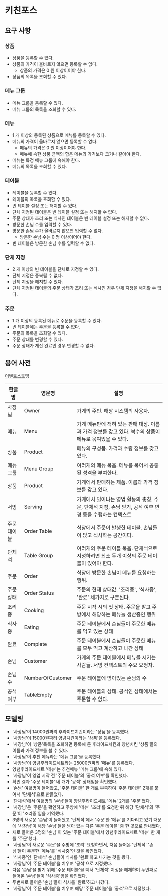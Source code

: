# 키친포스

## 요구 사항

### 상품

* 상품을 등록할 수 있다.
* 상품의 가격이 올바르지 않으면 등록할 수 없다.
    * 상품의 가격은 0 원 이상이어야 한다.
* 상품의 목록을 조회할 수 있다.

### 메뉴 그룹

* 메뉴 그룹을 등록할 수 있다.
* 메뉴 그룹의 목록을 조회할 수 있다.

### 메뉴

* 1 개 이상의 등록된 상품으로 메뉴를 등록할 수 있다.
* 메뉴의 가격이 올바르지 않으면 등록할 수 없다.
    * 메뉴의 가격은 0 원 이상이어야 한다.
    * 메뉴에 속한 상품 금액의 합은 메뉴의 가격보다 크거나 같아야 한다.
* 메뉴는 특정 메뉴 그룹에 속해야 한다.
* 메뉴의 목록을 조회할 수 있다.

### 테이블

* 테이블을 등록할 수 있다.
* 테이블의 목록을 조회할 수 있다.
* 빈 테이블 설정 또는 해지할 수 있다.
* 단체 지정된 테이블은 빈 테이블 설정 또는 해지할 수 없다.
* 주문 상태가 조리 또는 식사인 테이블은 빈 테이블 설정 또는 해지할 수 없다.
* 방문한 손님 수를 입력할 수 있다.
* 방문한 손님 수가 올바르지 않으면 입력할 수 없다.
    * 방문한 손님 수는 0 명 이상이어야 한다.
* 빈 테이블은 방문한 손님 수를 입력할 수 없다.

### 단체 지정

* 2 개 이상의 빈 테이블을 단체로 지정할 수 있다.
* 단체 지정은 중복될 수 없다.
* 단체 지정을 해지할 수 있다.
* 단체 지정된 테이블의 주문 상태가 조리 또는 식사인 경우 단체 지정을 해지할 수 없다.

### 주문

* 1 개 이상의 등록된 메뉴로 주문을 등록할 수 있다.
* 빈 테이블에는 주문을 등록할 수 없다.
* 주문의 목록을 조회할 수 있다.
* 주문 상태를 변경할 수 있다.
* 주문 상태가 계산 완료인 경우 변경할 수 없다.

## 용어 사전

[이벤트스토밍](https://miro.com/app/board/o9J_kvNy5_Q=/)

| 한글명 | 영문명 | 설명 |
| --- | --- | --- |
| 사장님 | Owner | 가게의 주인. 해당 시스템의 사용자. |
| 메뉴 | Menu | 가게 메뉴판에 적혀 있는 판매 대상. 이름과 가격 정보를 갖고 있다. 복수의 상품이 메뉴로 묶여있을 수 있다. |
| 상품 | Product | 메뉴의 구성품. 가격과 수량 정보를 갖고 있다. |
| 메뉴 그룹 | Menu Group | 여러개의 메뉴 묶음. 메뉴를 묶어서 공통된 성격을 부여한다. |
| 상품 | Product | 가게에서 판매하는 제품. 이름과 가격 정보를 갖고 있다. |
| 서빙 | Serving | 가게에서 일어나는 영업 활동의 총칭. 주문, 단체석 지정, 손님 받기, 공석 여부 변경 등을 수행하는 컨텍스트 |
| 주문 테이블 | Order Table | 식당에서 주문이 발생한 테이블. 손님들이 앉고 식사하는 공간이다. |
| 단체석 | Table Group | 여러개의 주문 테이블 묶음. 단체석으로 지정하려면 최소 두개 이상의 주문 테이블이 있어야 한다. |
| 주문 | Order | 식당에 방문한 손님이 메뉴를 요청하는 행위. |
| 주문 상태 | Order Status | 주문의 현재 상태값. '조리중', '식사중', '완료' 세가지로 구분된다. |
| 조리중 | Cooking | 주문 시작 시의 첫 상태. 주문을 받고 주방에서 해당하는 메뉴늘 생산중인 행위 |
| 식사중 | Eating | 주문 테이블에서 손님들이 주문한 메뉴를 먹고 있는 상태 |
| 완료 | Complete | 주문 테이블에서 손님들이 주문한 메뉴를 모두 먹고 계산하고 나간 상태 |
| 손님 | Customer | 가게의 주문 테이블에서 메뉴를 시키는 사람들. 서빙 컨텍스트의 주요 요청자. |
| 손님 수 | NumberOfCustomer | 주문 테이블에 앉아있는 손님의 수 |
| 공석 여부 | TableEmpty | 주문 테이블의 상태. 공석인 상태에서는 주문할 수 없다. |

## 모델링
- '사장님'이 14000원짜리 후라이드치킨이라는 '상품'을 등록했다.
- '사장님'이 15000원짜리 양념치킨이라는 '상품'을 등록했다.
- '사장님'이 '상품'목록을 조회하면 등록해 둔 후라이드치킨과 양념치킨 '상품'들의 이름과 가격 정보를 볼 수 있다.
- '사장님'이 추천 메뉴라는 '메뉴 그룹'을 등록했다.
- '사장님'이 양념후라이드세트라는 25000원짜리 '메뉴'를 등록했다.
- 양념후라이드세트 '메뉴'는 추천메뉴 '메뉴 그룹'에 속해 있다.
- '사장님'이 영업 시작 전 '주문 테이블'의 '공석 여부'를 확인했다.
- 확인 결과 '주문 테이블' 네 개가 '공석' 상태임을 확인했다.
- '손님' 여덟명이 들어왔고, '주문 테이블' 한 개로 부족하여 '주문 테이블' 2개를 붙여서 '단체석'으로 만들었다.
- '단체석'에서 여덟명의 '손님'들이 양념후라이드세트 '메뉴' 2개를 '주문'했다.
- '사장님'은 '주문'을 확인하고 주방에 '메뉴' '조리'를 요청한 뒤 해당 '단체석'의 '주문'이 '조리중'임을 기억했다.
- 3명의 새로운 '손님'이 들어왔고 '단체석'에서 '주문'한 '메뉴'를 기다리고 있기 때문에 '사장님'이 해당 '손님'들을 남아 있는 다른 '주문 테이블' 중 한 곳으로 안내했다.
- 새로 들어온 3명의 '손님'이 있는 '주문 테이블'에서 양념후라이드세트 '메뉴' 한 개를 '주문'했다.
- '사장님'이 새로운 '주문'을 주방에 '조리' 요청하면서, 처음 들어온 '단체석' '손님'들이 주문한 '메뉴'를 '식사중'인 것을 확인했다.
- '식사중'인 '단체석' 손님들이 식사를 '완료'하고 나가는 것을 봤다.
- '사장님'이 '주문 테이블'을 치우며 '공석'으로 지정했다.
- 다음 '손님'을 받기 위해 '주문 테이블'을 떼서 '단체석' 지정을 해제하며 두번째로 들어온 '손님'들이 '식사중'임을 확인했다.
- 두번째로 들어온 '손님'들이 식사를 '완료'하고 나갔다.
- '사장님'이 '주문 테이블'을 치우며 해당 '주문 테이블'을 '공석'으로 지정했다. 

